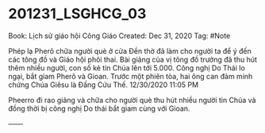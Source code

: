 # 201231_LSGHCG_03

Book: Lịch sử giáo hội Công Giáo
Created: Dec 31, 2020
Tag: #Note

Phép lạ Pherô chữa người què ở cửa Đền thờ đã làm cho người ta để ý đến các tông đồ và Giáo hội phôi thai. Bài giảng của vị tông đồ trưởng đã thu hút thêm nhiều người, con số kẻ tin Chúa lên tới 5.000. Công nghị Do Thái lo ngại, bắt giam Pherô và Gioan. Trước một phiên tòa, hai ông can đảm minh chứng Chúa Giêsu là Đấng Cứu Thế.
12/30/2020 11:05 PM

Pheerro đi rao giảng và chữa cho người què thu hút nhiều người tin Chúa và đồng thời bị công nghị Do thái bắt giam cùng với Gioan.

───